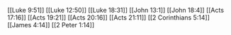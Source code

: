 [[Luke 9:51]]
[[Luke 12:50]]
[[Luke 18:31]]
[[John 13:1]]
[[John 18:4]]
[[Acts 17:16]]
[[Acts 19:21]]
[[Acts 20:16]]
[[Acts 21:11]]
[[2 Corinthians 5:14]]
[[James 4:14]]
[[2 Peter 1:14]]
